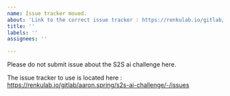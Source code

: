 ```yaml
---
name: Issue tracker moved.
about: 'Link to the correct issue tracker : https://renkulab.io/gitlab/aaron.spring/s2s-ai-challenge/-/issues'
title: ''
labels: ''
assignees: ''

---
```


Please do not submit issue about the S2S ai challenge here.

The issue tracker to use is located here : https://renkulab.io/gitlab/aaron.spring/s2s-ai-challenge/-/issues
